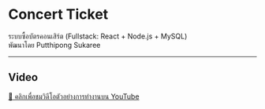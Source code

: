 #  Concert Ticket 

ระบบซื้อบัตรคอนเสิร์ต (Fullstack: React + Node.js + MySQL)  
พัฒนาโดย Putthipong Sukaree

---

##  Video
<a href="https://www.youtube.com/watch?v=3KdkO2ZTkSI" target="_blank">
  🔗 คลิกเพื่อชมวิดีโอตัวอย่างการทำงานบน YouTube
</a>



